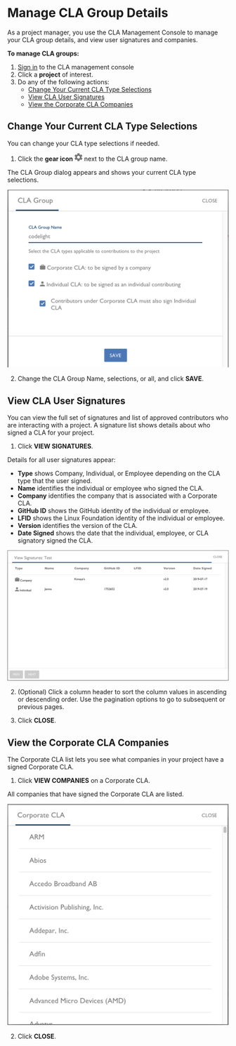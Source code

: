 # Manage CLA Group Details

As a project manager, you use the CLA Management Console to manage your CLA group details, and view user signatures and companies.

**To manage CLA groups:**

1. [Sign in](sign-in-to-the-easycla-management-console.md) to the CLA management console
2. Click a **project** of interest.
3. Do any of the following actions:
   * [Change Your Current CLA Type Selections](manage-cla-group-details.md#change-your-current-cla-type-selections)
   * [View CLA User Signatures](manage-cla-group-details.md#view-cla-user-signatures)
   * [View the Corporate CLA Companies](manage-cla-group-details.md#view-the-corporate-cla-companies)

## Change Your Current CLA Type Selections <a id="change-your-current-cla-type-selections"></a>

You can change your CLA type selections if needed.

1. Click the **gear icon** ![CLA Gear Settings icon](../../.gitbook/assets/cla-gear-settings-icon.png) next to the CLA group name.

The CLA Group dialog appears and shows your current CLA type selections.

![CLA CLA Group Edit](../../.gitbook/assets/cla-cla-group-edit.png)

2. Change the CLA Group Name, selections, or all, and click **SAVE**.

## View CLA User Signatures <a id="view-cla-user-signatures"></a>

You can view the full set of signatures and list of approved contributors who are interacting with a project. A signature list shows details about who signed a CLA for your project.

1. Click **VIEW SIGNATURES**.

Details for all user signatures appear:

* **Type** shows Company, Individual, or Employee depending on the CLA type that the user signed.
* **Name** identifies the individual or employee who signed the CLA.
* **Company** identifies the company that is associated with a Corporate CLA.
* **GitHub ID** shows the GitHub identity of the individual or employee.
* **LFID** shows the Linux Foundation identity of the individual or employee.
* **Version** identifies the version of the CLA.
* **Date Signed** shows the date that the individual, employee, or CLA signatory signed the CLA.

![CLA View Signatures](../../.gitbook/assets/cla-view-signatures.png)

2. \(Optional\) Click a column header to sort the column values in ascending or descending order. Use the pagination options to go to subsequent or previous pages.

3. Click **CLOSE**.

## View the Corporate CLA Companies <a id="view-the-corporate-cla-companies"></a>

The Corporate CLA list lets you see what companies in your project have a signed Corporate CLA.

1. Click **VIEW COMPANIES** on a Corporate CLA.

All companies that have signed the Corporate CLA are listed.

![CLA Corporate CLA](../../.gitbook/assets/cla-corporate-cla.png)

2. Click **CLOSE**.

